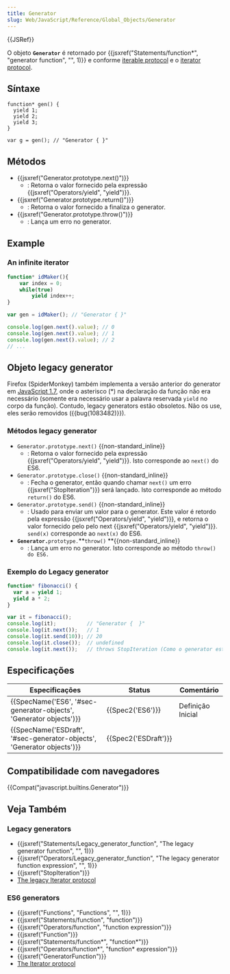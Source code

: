 ```yaml
---
title: Generator
slug: Web/JavaScript/Reference/Global_Objects/Generator
---
```


{{JSRef}}

O objeto **`Generator`** é retornado por {{jsxref("Statements/function*", "generator function", "", 1)}} e conforme [iterable protocol](/pt-BR/docs/Web/JavaScript/Reference/Iteration_protocols#iterable) e o [iterator protocol](/pt-BR/docs/Web/JavaScript/Reference/Iteration_protocols#iterator).

## Síntaxe

```
function* gen() {
  yield 1;
  yield 2;
  yield 3;
}

var g = gen(); // "Generator { }"
```

## Métodos

- {{jsxref("Generator.prototype.next()")}}
  - : Retorna o valor fornecido pela expressão {{jsxref("Operators/yield", "yield")}}.
- {{jsxref("Generator.prototype.return()")}}
  - : Retorna o valor fornecido a finaliza o generator.
- {{jsxref("Generator.prototype.throw()")}}
  - : Lança um erro no generator.

## Example

### An infinite iterator

```js
function* idMaker(){
    var index = 0;
    while(true)
        yield index++;
}

var gen = idMaker(); // "Generator { }"

console.log(gen.next().value); // 0
console.log(gen.next().value); // 1
console.log(gen.next().value); // 2
// ...
```

## Objeto legacy generator

Firefox (SpiderMonkey) também implementa a versão anterior do generator em [JavaScript 1.7](/pt-BR/docs/Web/JavaScript/New_in_JavaScript/1.7), onde o asterisco (\*) na declaração da função não era necessário (somente era necessário usar a palavra reservada `yield` no corpo da função). Contudo, legacy generators estão obsoletos. Não os use, eles serão removidos ({{bug(1083482)}}).

### Métodos legacy generator

- `Generator.prototype.next()` {{non-standard_inline}}
  - : Retorna o valor fornecido pela expressão {{jsxref("Operators/yield", "yield")}}. Isto corresponde ao `next()` do ES6.
- `Generator.prototype.close()` {{non-standard_inline}}
  - : Fecha o generator, então quando chamar `next()` um erro {{jsxref("StopIteration")}} será lançado. Isto corresponde ao método `return()` do ES6.
- `Generator.prototype.send()` {{non-standard_inline}}
  - : Usado para enviar um valor para o generator. Este valor é retordo pela expressão {{jsxref("Operators/yield", "yield")}}, e retorna o valor fornecido pelo pelo next {{jsxref("Operators/yield", "yield")}}. `send(x)` corresponde ao `next(x)` do ES6.
- **`Generator.`**`prototype.`**`throw()` **{{non-standard_inline}}
  - : Lança um erro no generator. Isto corresponde ao método `throw() do ES6.`

### Exemplo do Legacy generator

```js
function* fibonacci() {
  var a = yield 1;
  yield a * 2;
}

var it = fibonacci();
console.log(it);          // "Generator {  }"
console.log(it.next());   // 1
console.log(it.send(10)); // 20
console.log(it.close());  // undefined
console.log(it.next());   // throws StopIteration (Como o generator está fechado)
```

## Especificações

| Especificações                                                                               | Status                       | Comentário        |
| -------------------------------------------------------------------------------------------- | ---------------------------- | ----------------- |
| {{SpecName('ES6', '#sec-generator-objects', 'Generator objects')}}     | {{Spec2('ES6')}}         | Definição Inicial |
| {{SpecName('ESDraft', '#sec-generator-objects', 'Generator objects')}} | {{Spec2('ESDraft')}} |                   |

## Compatibilidade com navegadores

{{Compat("javascript.builtins.Generator")}}

## Veja Também

### Legacy generators

- {{jsxref("Statements/Legacy_generator_function", "The legacy generator function", "", 1)}}
- {{jsxref("Operators/Legacy_generator_function", "The legacy generator function expression", "", 1)}}
- {{jsxref("StopIteration")}}
- [The legacy Iterator protocol](/pt-BR/docs/Web/JavaScript/Reference/Deprecated_and_obsolete_features/The_legacy_Iterator_protocol)

### ES6 generators

- {{jsxref("Functions", "Functions", "", 1)}}
- {{jsxref("Statements/function", "function")}}
- {{jsxref("Operators/function", "function expression")}}
- {{jsxref("Function")}}
- {{jsxref("Statements/function*", "function*")}}
- {{jsxref("Operators/function*", "function* expression")}}
- {{jsxref("GeneratorFunction")}}
- [The Iterator protocol](/pt-BR/docs/Web/JavaScript/Guide/The_Iterator_protocol)
